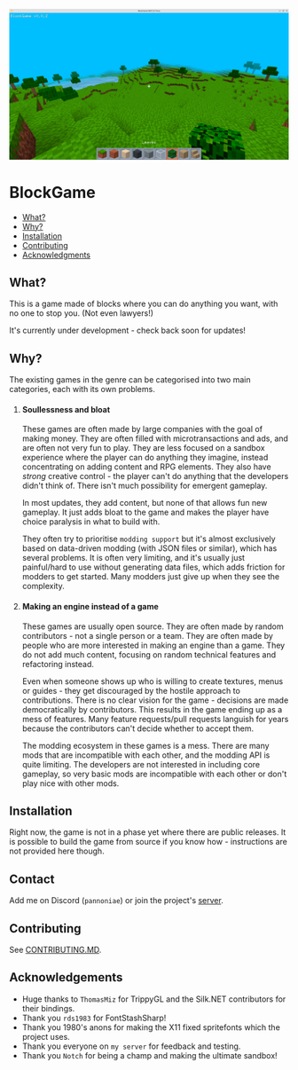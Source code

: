 ![BlockGame image](cover.png)

# BlockGame

* [What?](#what)
* [Why?](#why)
* [Installation](#installation)
* [Contributing](#contributing)
* [Acknowledgments](#acknowledgments)

## What?

This is a game made of blocks where you can do anything you want, with no one to stop you. (Not even lawyers!)

It's currently under development - check back soon for updates!

## Why?
The existing games in the genre can be categorised into two main categories, each with its own problems.

1. #### Soullessness and bloat
    These games are often made by large companies with the goal of making money. They are often filled with microtransactions and ads, and are often not very fun to play.
    They are less focused on a sandbox experience where the player can do anything they imagine,
    instead concentrating on adding content and RPG elements. They also have *strong* creative control - the player can't do anything that the developers didn't think of. There isn't much possibility for emergent gameplay.
    
    In most updates, they add content, but none of that allows fun new gameplay. It just adds bloat to the game and makes the player have choice paralysis in what to build with.
    
    They often try to prioritise `modding support` but it's almost exclusively based on data-driven modding (with JSON files or similar), which has several problems.
    It is often very limiting, and it's usually just painful/hard to use without generating data files, which adds friction for modders to get started. Many modders just give up when they see the complexity.

2. #### Making an engine instead of a game
    These games are usually open source. They are often made by random contributors - not a single person or a team. They are often made by people who are more interested in making an engine than a game.
    They do not add much content, focusing on random technical features and refactoring instead.

    Even when someone shows up who is willing to create textures, menus or guides -
    they get discouraged by the hostile approach to contributions. There is no clear vision for the game - decisions are made democratically by contributors.
    This results in the game ending up as a mess of features. Many feature requests/pull requests languish for years because the contributors can't decide whether to accept them.

    The modding ecosystem in these games is a mess. There are many mods that are incompatible with each other, and the modding API is quite limiting. The developers are not interested in including core gameplay,
    so very basic mods are incompatible with each other or don't play nice with other mods.


## Installation

Right now, the game is not in a phase yet where there are public releases. It is possible to build the game from source if you know how - instructions are not provided here though.


## Contact

Add me on Discord (`pannoniae`) or join the project's [server](https://discord.gg/6mmuN6JBuT).

## Contributing

See [CONTRIBUTING.MD](CONTRIBUTING.MD).

## Acknowledgements

- Huge thanks to `ThomasMiz` for TrippyGL and the Silk.NET contributors for their bindings.
- Thank you `rds1983` for FontStashSharp!
- Thank you 1980's anons for making the X11 fixed spritefonts which the project uses. 
- Thank you everyone on `my server` for feedback and testing.
- Thank you `Notch` for being a champ and making the ultimate sandbox!